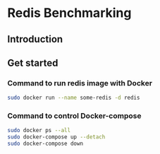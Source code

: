 # Redis Benchmarking

## Introduction


## Get started

### Command to run redis image with Docker

```bash
sudo docker run --name some-redis -d redis
```
 
### Command to control Docker-compose
``` bash 
sudo docker ps --all
sudo docker-compose up --detach
sudo docker-compose down
```

